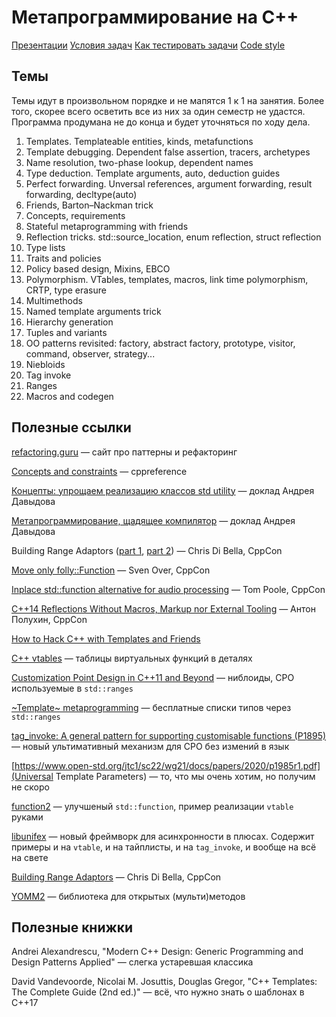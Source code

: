 Метапрограммирование на C++
============================

[Презентации](https://drive.google.com/drive/folders/1JUSjHeZMyicojhJ7ebN3aStnU7VxqZEq?usp=sharing)
[Условия задач](https://github.com/Mrkol/metaprogramming-course/tree/master/tasks)
[Как тестировать задачи](https://github.com/Mrkol/metaprogramming-course/tree/master/tests)
[Code style](https://github.com/Mrkol/metaprogramming-course/blob/master/codestyle.md)

## Темы
Темы идут в произвольном порядке и не мапятся 1 к 1 на занятия. Более того, скорее всего осветить все из них за один семестр не удастся. Программа продумана не до конца и будет уточняться по ходу дела.

1. Templates. Templateable entities, kinds, metafunctions
2. Template debugging. Dependent false assertion, tracers, archetypes
3. Name resolution, two-phase lookup, dependent names 
4. Type deduction. Template arguments, auto, deduction guides
5. Perfect forwarding. Unversal references, argument forwarding, result forwarding, decltype(auto)
6. Friends, Barton–Nackman trick
7. Concepts, requirements
8. Stateful metaprogramming with friends
9. Reflection tricks. std::source_location, enum reflection, struct reflection
10. Type lists
11. Traits and policies
12. Policy based design, Mixins, EBCO
13. Polymorphism. VTables, templates, macros, link time polymorphism, CRTP, type erasure
14. Multimethods
15. Named template arguments trick
16. Hierarchy generation
17. Tuples and variants
18. OO patterns revisited: factory, abstract factory, prototype, visitor, command, observer, strategy...
19. Niebloids
20. Tag invoke
21. Ranges
22. Macros and codegen

## Полезные ссылки

[refactoring.guru](http://refactoring.guru/) &mdash; сайт про паттерны и рефакторинг

[Concepts and constraints](https://en.cppreference.com/w/cpp/language/constraints) &mdash; cppreference

[Концепты: упрощаем реализацию классов std utility](https://youtu.be/udTEfwCkmaw) &mdash; доклад Андрея Давыдова

[Метапрограммирование, щадящее компилятор](https://www.youtube.com/watch?v=udTEfwCkmaw) &mdash; доклад Андрея Давыдова

Building Range Adaptors ([part 1](https://www.youtube.com/watch?v=YWayW5ePpkY), [part 2](https://www.youtube.com/watch?v=g-F280_AQp8)) &mdash; Chris Di Bella, CppCon

[Move only folly::Function](https://youtu.be/SToaMS3jNH0) &mdash; Sven Over, CppCon

[Inplace std::function alternative for audio processing](https://youtu.be/VY83afAJUIg) &mdash; Tom Poole, CppCon

[C++14 Reflections Without Macros, Markup nor External Tooling](https://youtu.be/abdeAew3gmQ) &mdash; Антон Полухин, CppCon

[How to Hack C++ with Templates and Friends](https://www.worldcadaccess.com/blog/2020/05/how-to-hack-c-with-templates-and-friends.html)

[C++ vtables](https://shaharmike.com/cpp/vtable-part1/) &mdash; таблицы виртуальных функций в деталях

[Customization Point Design in C++11 and Beyond](http://ericniebler.com/2014/10/21/customization-point-design-in-c11-and-beyond/) &mdash; ниблоиды, CPO используемые в `std::ranges`

[~Template~ metaprogramming](https://github.com/boost-ext/mp) &mdash; бесплатные списки типов через `std::ranges`

[tag_invoke: A general pattern for supporting
customisable functions (P1895)](http://open-std.org/JTC1/SC22/WG21/docs/papers/2019/p1895r0.pdf) &mdash; новый ультимативный механизм для CPO без измений в язык

[https://www.open-std.org/jtc1/sc22/wg21/docs/papers/2020/p1985r1.pdf](Universal Template Parameters) &mdash; то, что мы очень хотим, но получим не скоро

[function2](https://github.com/Naios/function2) &mdash; улучшеный `std::function`, пример реализации `vtable` руками

[libunifex](https://github.com/facebookexperimental/libunifex) &mdash; новый фреймворк для асинхронности в плюсах. Содержит примеры и на `vtable`, и на тайплисты, и на `tag_invoke`, и вообще на всё на свете

[Building Range Adaptors](https://www.youtube.com/watch?v=YWayW5ePpkY) &mdash; Chris Di Bella, CppCon

[YOMM2](https://github.com/jll63/yomm2) &mdash; библиотека для открытых (мульти)методов

## Полезные книжки

Andrei Alexandrescu, "Modern C++ Design: Generic Programming and Design Patterns Applied" &mdash; слегка устаревшая классика

David Vandevoorde, Nicolai M. Josuttis, Douglas Gregor, "C++ Templates: The Complete Guide (2nd ed.)" &mdash; всё, что нужно знать о шаблонах в C++17
